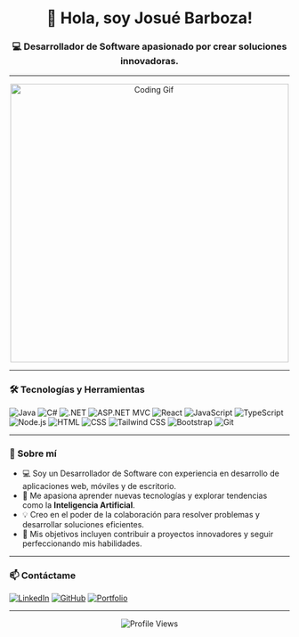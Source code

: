 <h1 align="center">👋 Hola, soy Josué Barboza!</h1>
<h3 align="center">💻 Desarrollador de Software apasionado por crear soluciones innovadoras.</h3>

---

<div align="center">
    <img src="https://media.giphy.com/media/qgQUggAC3Pfv687qPC/giphy.gif" alt="Coding Gif" width="500"/>
</div>

---

### 🛠️ Tecnologías y Herramientas
![Java](https://img.shields.io/badge/Java-ED8B00?style=for-the-badge&logo=java&logoColor=white)
![C#](https://img.shields.io/badge/C%23-239120?style=for-the-badge&logo=c-sharp&logoColor=white)
![.NET](https://img.shields.io/badge/.NET-512BD4?style=for-the-badge&logo=dotnet&logoColor=white)
![ASP.NET MVC](https://img.shields.io/badge/ASP.NET%20MVC-512BD4?style=for-the-badge&logo=dotnet&logoColor=white)
![React](https://img.shields.io/badge/React-20232A?style=for-the-badge&logo=react&logoColor=61DAFB)
![JavaScript](https://img.shields.io/badge/JavaScript-F7DF1E?style=for-the-badge&logo=javascript&logoColor=black)
![TypeScript](https://img.shields.io/badge/TypeScript-007ACC?style=for-the-badge&logo=typescript&logoColor=white)
![Node.js](https://img.shields.io/badge/Node.js-43853D?style=for-the-badge&logo=node.js&logoColor=white)
![HTML](https://img.shields.io/badge/HTML5-E34F26?style=for-the-badge&logo=html5&logoColor=white)
![CSS](https://img.shields.io/badge/CSS3-1572B6?style=for-the-badge&logo=css3&logoColor=white)
![Tailwind CSS](https://img.shields.io/badge/Tailwind_CSS-38B2AC?style=for-the-badge&logo=tailwind-css&logoColor=white)
![Bootstrap](https://img.shields.io/badge/Bootstrap-563D7C?style=for-the-badge&logo=bootstrap&logoColor=white)
![Git](https://img.shields.io/badge/Git-F05032?style=for-the-badge&logo=git&logoColor=white)

---

### 🌟 Sobre mí
- 💻 Soy un Desarrollador de Software con experiencia en desarrollo de aplicaciones web, móviles y de escritorio.
- 🚀 Me apasiona aprender nuevas tecnologías y explorar tendencias como la **Inteligencia Artificial**.
- 💡 Creo en el poder de la colaboración para resolver problemas y desarrollar soluciones eficientes.
- 🎯 Mis objetivos incluyen contribuir a proyectos innovadores y seguir perfeccionando mis habilidades.

---

### 📫 Contáctame
[![LinkedIn](https://img.shields.io/badge/LinkedIn-%230077B5.svg?style=for-the-badge&logo=linkedin&logoColor=white)]([https://www.linkedin.com/in/josue-barboza-250566267/])
[![GitHub](https://img.shields.io/badge/GitHub-%23121011.svg?style=for-the-badge&logo=github&logoColor=white)](https://github.com/JosueBarbozaS)
[![Portfolio](https://img.shields.io/badge/Portfolio-%23000000.svg?style=for-the-badge&logo=firefox&logoColor=white)]([https://josuebarboza.netlify.app/])

---

<div align="center">
    <img src="https://komarev.com/ghpvc/?username=TuUsuarioDeGitHub&color=blueviolet&style=flat-square" alt="Profile Views"/>
</div>
